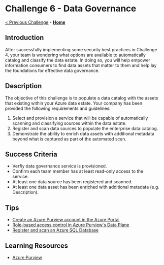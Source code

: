 # Challenge 6 - Data Governance

[< Previous Challenge](./Challenge05.md) - **[Home](../README.md)**

## Introduction

After successfully implementing some security best practices in Challenge 4, your team is wondering what options are available to automatically catalog and classify the data estate. In doing so, you will help empower information consumers to find data assets that matter to them and help lay the foundations for effective data governance. 

## Description

The objective of this challenge is to populate a data catalog with the assets that existing within your Azure data estate. Your company has been provided the following requirements and guidelines:

1. Select and provision a service that will be capable of automatically scanning and classifying sources within the data estate.
2. Register and scan data sources to populate the enterprise data catalog.
3. Demonstrate the ability to enrich data assets with additional metadata beyond what is captured as part of the automated scan.

## Success Criteria

* Verfiy data governance service is provisioned.
* Confirm each team member has at least read-only access to the service.
* At least one data source has been registered and scanned.
* At least one data asset has been enriched with additional metadata (e.g. Description).

## Tips

* [Create an Azure Purview account in the Azure Portal](https://docs.microsoft.com/en-us/azure/purview/create-catalog-portal)
* [Role-based access control in Azure Purview's Data Plane](https://docs.microsoft.com/en-us/azure/purview/create-catalog-portal)
* [Register and scan an Azure SQL Database](https://docs.microsoft.com/en-us/azure/purview/register-scan-azure-sql-database)

## Learning Resources

* [Azure Purview](https://docs.microsoft.com/en-us/azure/purview/)
